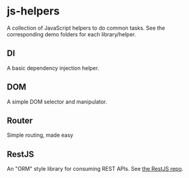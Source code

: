# js-helpers
A collection of JavaScript helpers to do common tasks. See the corresponding demo folders for each library/helper.

## DI

A basic dependency injection helper.

## DOM

A simple DOM selector and manipulator.

## Router

Simple routing, made easy

## RestJS
An "ORM" style library for consuming REST APIs. See [the RestJS repo](https://github.com/daviesgeek/restjs).